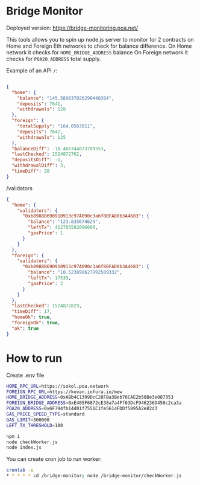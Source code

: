 # Bridge Monitor
Deployed version:
https://bridge-monitoring.poa.net/

This tools allows you to spin up node.js server to monitor for 2 contracts on
Home and Foreign Eth networks to check for balance difference.
On Home network it checks for `HOME_BRIDGE_ADDRESS` balance
On Foreign network it checks for `POA20_ADDRESS` total supply.

Example of an API `/`:

```json

{
  "home": {
    "balance": "145.589637026290448384",
    "deposits": 7641,
    "withdrawals": 128
  },
  "foreign": {
    "totalSupply": "164.0563811",
    "deposits": 7642,
    "withdrawals": 125
  },
  "balanceDiff": -18.466744073709553,
  "lastChecked": 1524872762,
  "depositsDiff": -1,
  "withdrawalDiff": 3,
  "timeDiff": 20
}
```
/validators
```json
{
  "home": {
    "validators": {
      "0xb8988B690910913c97A090c3a6f80FAD8b3A4683": {
        "balance": "123.835674629",
        "leftTx": 412785582096666,
        "gasPrice": 1
      }
    }
  },
  "foreign": {
    "validators": {
      "0xb8988B690910913c97A090c3a6f80FAD8b3A4683": {
        "balance": "10.523898627992509332",
        "leftTx": 17539,
        "gasPrice": 2
      }
    }
  },
  "lastChecked": 1524872829,
  "timeDiff": 17,
  "homeOk": true,
  "foreignOk": true,
  "ok": true
}
```

# How to run
Create .env file
```bash
HOME_RPC_URL=https://sokol.poa.network
FOREIGN_RPC_URL=https://kovan.infura.io/mew
HOME_BRIDGE_ADDRESS=0xABb4C1399DcC28FBa3Beb76CAE2b50Be3e087353
FOREIGN_BRIDGE_ADDRESS=0xE405F6872cE38a7a4Ff63DcF946236D458c2ca3a
POA20_ADDRESS=0x6F794fb14d01f7551C1fe5614FDDf5895A2e82d3
GAS_PRICE_SPEED_TYPE=standard
GAS_LIMIT=300000
LEFT_TX_THRESHOLD=100
```

```bash
npm i
node checkWorker.js
node index.js
```

You can create cron job to run worker:
```bash
crontab -e
* * * * * cd /bridge-monitor; node /bridge-monitor/checkWorker.js
```

